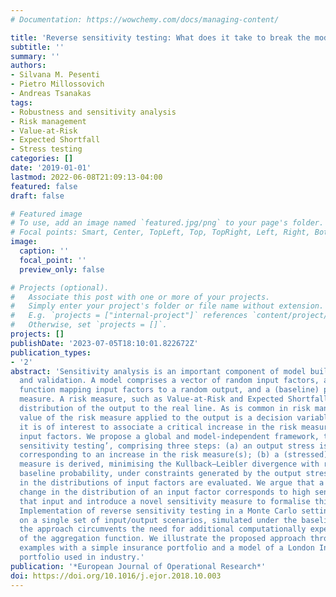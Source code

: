 ```yaml
---
# Documentation: https://wowchemy.com/docs/managing-content/

title: 'Reverse sensitivity testing: What does it take to break the model?'
subtitle: ''
summary: ''
authors:
- Silvana M. Pesenti
- Pietro Millossovich
- Andreas Tsanakas
tags:
- Robustness and sensitivity analysis
- Risk management
- Value-at-Risk
- Expected Shortfall
- Stress testing
categories: []
date: '2019-01-01'
lastmod: 2022-06-08T21:09:13-04:00
featured: false
draft: false

# Featured image
# To use, add an image named `featured.jpg/png` to your page's folder.
# Focal points: Smart, Center, TopLeft, Top, TopRight, Left, Right, BottomLeft, Bottom, BottomRight.
image:
  caption: ''
  focal_point: ''
  preview_only: false

# Projects (optional).
#   Associate this post with one or more of your projects.
#   Simply enter your project's folder or file name without extension.
#   E.g. `projects = ["internal-project"]` references `content/project/deep-learning/index.md`.
#   Otherwise, set `projects = []`.
projects: []
publishDate: '2023-07-05T18:10:01.822672Z'
publication_types:
- '2'
abstract: 'Sensitivity analysis is an important component of model building, interpretation
  and validation. A model comprises a vector of random input factors, an aggregation
  function mapping input factors to a random output, and a (baseline) probability
  measure. A risk measure, such as Value-at-Risk and Expected Shortfall, maps the
  distribution of the output to the real line. As is common in risk management, the
  value of the risk measure applied to the output is a decision variable. Therefore,
  it is of interest to associate a critical increase in the risk measure to specific
  input factors. We propose a global and model-independent framework, termed ‘reverse
  sensitivity testing’, comprising three steps: (a) an output stress is specified,
  corresponding to an increase in the risk measure(s); (b) a (stressed) probability
  measure is derived, minimising the Kullback–Leibler divergence with respect to the
  baseline probability, under constraints generated by the output stress; (c) changes
  in the distributions of input factors are evaluated. We argue that a substantial
  change in the distribution of an input factor corresponds to high sensitivity to
  that input and introduce a novel sensitivity measure to formalise this insight.
  Implementation of reverse sensitivity testing in a Monte Carlo setting can be performed
  on a single set of input/output scenarios, simulated under the baseline model. Thus
  the approach circumvents the need for additional computationally expensive evaluations
  of the aggregation function. We illustrate the proposed approach through numerical
  examples with a simple insurance portfolio and a model of a London Insurance Market
  portfolio used in industry.'
publication: '*European Journal of Operational Research*'
doi: https://doi.org/10.1016/j.ejor.2018.10.003
---
```

